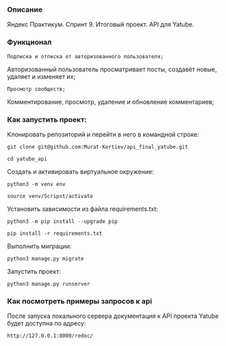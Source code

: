 ### Описание
Яндекс Практикум. Спринт 9. Итоговый проект. API для Yatube.

### Функционал

```
Подписка и отписка от авторизованного пользователя;
```
Авторизованный пользователь просматривает посты, создавёт новые, удаляет и изменяет их;
```
Просмотр сообществ;
```
Комментирование, просмотр, удаление и обновление комментариев;



### Как запустить проект:

Клонировать репозиторий и перейти в него в командной строке:

```
git clone git@github.com:Murat-Kertiev/api_final_yatube.git
```

```
cd yatube_api
```

Cоздать и активировать виртуальное окружение:

```
python3 -m venv env
```

```
source venv/Scripst/activate
```

Установить зависимости из файла requirements.txt:

```
python3 -m pip install --upgrade pip
```

```
pip install -r requirements.txt
```

Выполнить миграции:

```
python3 manage.py migrate
```

Запустить проект:

```
python3 manage.py runserver
```

### Как посмотреть примеры запросов к api

После запуска локального сервера документация к API проекта Yatube будет доступна по адресу:

```
http://127.0.0.1:8000/redoc/
```